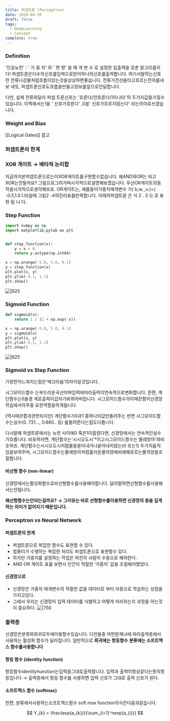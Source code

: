 ```yaml
---
title: 퍼셉트론 (Perceptron)
date: 2024-04-30
draft: false
tags:
  - DeepLearning
  - Concept
complete: true
---
```

### Definition
'인공뉴런' :  ' 가 중 치' 와 ' 편 향' 을 매 개 변 수 로 설정한 입출력을 갖춘 알고리즘이다!
퍼셉트론은다수의신호를입력으로받아하나의신호를출력합니다. 여기서말하는신호란 전류나강물처럼흐름이있는것을상상하면좋습니다. 전류가전선을타고흐르는전자를내보 내듯, 퍼셉트론신호도흐름을만들고정보를앞으로전달합니다.

다만, 실제 전류와달리 퍼셉 트론신호는 '흐른다/안흐른다(1이나0)'의 두가지값을가질수있습니다. 이책에서는1을 ' 신호가흐른다' ,0을' 신호가흐르지않는다' 라는의미로쓰겠습니다.

### Weight and Bias
[[Logical Gates]] 참고

### 퍼셉트론의 한계
### XOR 게이트 → 배타적 논리합
지금까지본퍼셉트론으로는이XOR게이트를구현할수없습니다. 왜AND와OR는 되고XOR는안될까요? 그림으로그려가며시각적으로설명해보겠습니다.
우선OR게이트의동작을시각적으로생각해보죠. OR게이트는, 예를들어가중치매개변수 가( b,w, ,v.)=( -0.5,1.0.1.0)일때 그림2 -4의진리표를만족합니다. 
이때의퍼셉트론 은 식 2 . 3 으 로 표 현 됩 니 다.


### Step Function
```python
import numpy as np
import matplotlib.pylab as plt


def step_function(x):
    y = x > 0
    return y.astype(np.int64)

x = np.arange(-5.0, 5.0, 0.1)
y = step_function(x)
plt.plot(x, y)
plt.ylim(-0.1, 1.1)
plt.show()
```

![|625](https://i.imgur.com/5OzUsan.png)

### Sigmoid Function
```python
def sigmoid(x):
    return 1 / (1 + np.exp(-x))

x = np.arange(-5.0, 5.0, 0.1)
y = sigmoid(x)
plt.plot(x, y)
plt.ylim(-0.1, 1.1)
plt.show()
```

![|625](https://i.imgur.com/BfyYEDX.png)


### Sigmoid vs Step Function
가장먼저느껴지는점은'매끄러움'의차이일것입니다. 

시그모이드함수 는부드러운곡선이며입력에따라출력이연속적으로변화합니다. 
한편, 계단함수는0을경 계로출력이갑자기바뀌어버립니다. 시그모이드함수의이매끈함이신경망학습에서아주중 요한역할을하게됩니다.

(역시매끈함과관련되지만) 계단함수가0과1 중하나의값만돌려주는 반면
시그모이드함수는실수(0. 731..., 0.880.. 등) 를돌려준다는점도다릅니다. 

다시말해 퍼셉트론에서는 뉴런 사이에0 혹은1이흘렀다면, 신경망에서는 연속적인실수가흐릅니다.
비유하자면, 계단함수는'시시오도시'*이고시그모이드함수는'물레방아'와비슷하죠. 
계단함수는시시오도시처럼물을쏟아내거나쏟아내지않는(0 또는1) 두가지움직임을보여주며, 
시그모이드함수는물레방아처럼흘러온물의양에비례해흐르는물의양을조절합니다.

#### 비선형 함수 (non-linear)
신경망에서는활성화함수로비선형함수를사용해야합니다. 
달리말하면선형함수를사용해서는안됩니다. 

**왜선형함수는안되는걸까요?** 
**→ 그이유는 바로 선형함수를이용하면 신경망의 층을 깊게하는 의미가 없어지기 때문입니다.**

### Perceptron vs Neural Network
#### 퍼셉트론의 한계
- 퍼셉트론으로 복잡한 함수도 표현할 수 있다.
- 컴퓨터가 수행하는 복잡한 처리도 퍼셉트론으로 표현할수 있다.
- 하지만 가중치를 설정하는 작업은 여전히 사람이 수동으로 해야한다.
- AND OR 게이트 표를 보면서 인간이 적절한 ‘가중치’ 값을 조절해야했었다.
#### 신경망으로 
- 신경망은 가중치 매개변수의 적절한 값을 데이터로 부터 자동으로 학습하는 성질을 가지고있다.
- 그래서 우리는 신경망이 입력 데이터를 식별하고 어떻게 처리하는지 과정을 아는것이 중요하다.
![|750](https://i.imgur.com/g8QVaDr.png)


### 출력층
신경망은분류와회귀모두에이용할수있습니다. 다만둘중 어떤문제냐에 따라출력층에서 사용하는 활성화 함수가 달라집니다. 
일반적으로 **회귀에는 항등함수**
**분류에는 소프트맥스 함수를사용합니다**

#### 항등 함수 (identity function)
항등함수idenitlyhunction는입력을그대로출력합니다. 입력과
출력이항상같다는뜻의항등입니다
→ 출력층에서 항등 함수를 사용하면 입력 신호가 그대로 출력 신호가 된다.

#### 소프트맥스 함수 (softmax)
한편, 분류에서사용하는소프트맥스함수 soft max function의식은다음과같습니다.

$$ Y_{k} = \frac{exp(a_{k})}{\sum_{i=1}^nexp(a_{i})} $$
